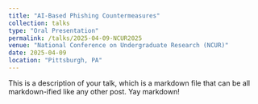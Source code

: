 ```yaml
---
title: "AI-Based Phishing Countermeasures"
collection: talks
type: "Oral Presentation"
permalink: /talks/2025-04-09-NCUR2025
venue: "National Conference on Undergraduate Research (NCUR)"
date: 2025-04-09
location: "Pittsburgh, PA"
---
```


This is a description of your talk, which is a markdown file that can be all markdown-ified like any other post. Yay markdown!
